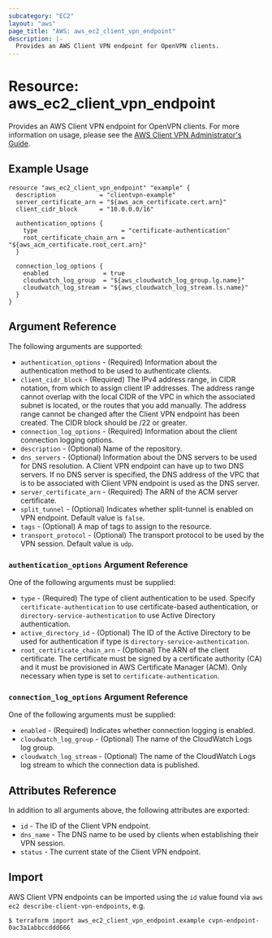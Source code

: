 ```yaml
---
subcategory: "EC2"
layout: "aws"
page_title: "AWS: aws_ec2_client_vpn_endpoint"
description: |-
  Provides an AWS Client VPN endpoint for OpenVPN clients.
---
```


# Resource: aws_ec2_client_vpn_endpoint

Provides an AWS Client VPN endpoint for OpenVPN clients. For more information on usage, please see the
[AWS Client VPN Administrator's Guide](https://docs.aws.amazon.com/vpn/latest/clientvpn-admin/what-is.html).

## Example Usage

```hcl
resource "aws_ec2_client_vpn_endpoint" "example" {
  description            = "clientvpn-example"
  server_certificate_arn = "${aws_acm_certificate.cert.arn}"
  client_cidr_block      = "10.0.0.0/16"

  authentication_options {
    type                       = "certificate-authentication"
    root_certificate_chain_arn = "${aws_acm_certificate.root_cert.arn}"
  }

  connection_log_options {
    enabled               = true
    cloudwatch_log_group  = "${aws_cloudwatch_log_group.lg.name}"
    cloudwatch_log_stream = "${aws_cloudwatch_log_stream.ls.name}"
  }
}
```

## Argument Reference

The following arguments are supported:

* `authentication_options` - (Required) Information about the authentication method to be used to authenticate clients.
* `client_cidr_block` - (Required) The IPv4 address range, in CIDR notation, from which to assign client IP addresses. The address range cannot overlap with the local CIDR of the VPC in which the associated subnet is located, or the routes that you add manually. The address range cannot be changed after the Client VPN endpoint has been created. The CIDR block should be /22 or greater.
* `connection_log_options` - (Required) Information about the client connection logging options.
* `description` - (Optional) Name of the repository.
* `dns_servers` - (Optional) Information about the DNS servers to be used for DNS resolution. A Client VPN endpoint can have up to two DNS servers. If no DNS server is specified, the DNS address of the VPC that is to be associated with Client VPN endpoint is used as the DNS server.
* `server_certificate_arn` - (Required) The ARN of the ACM server certificate.
* `split_tunnel` - (Optional) Indicates whether split-tunnel is enabled on VPN endpoint. Default value is `false`.
* `tags` - (Optional) A map of tags to assign to the resource.
* `transport_protocol` - (Optional) The transport protocol to be used by the VPN session. Default value is `udp`.

### `authentication_options` Argument Reference

One of the following arguments must be supplied:

* `type` - (Required) The type of client authentication to be used. Specify `certificate-authentication` to use certificate-based authentication, or `directory-service-authentication` to use Active Directory authentication.
* `active_directory_id` - (Optional) The ID of the Active Directory to be used for authentication if type is `directory-service-authentication`.
* `root_certificate_chain_arn` - (Optional) The ARN of the client certificate. The certificate must be signed by a certificate authority (CA) and it must be provisioned in AWS Certificate Manager (ACM). Only necessary when type is set to `certificate-authentication`.

### `connection_log_options` Argument Reference

One of the following arguments must be supplied:

* `enabled` - (Required) Indicates whether connection logging is enabled.
* `cloudwatch_log_group` - (Optional) The name of the CloudWatch Logs log group.
* `cloudwatch_log_stream` - (Optional) The name of the CloudWatch Logs log stream to which the connection data is published.

## Attributes Reference

In addition to all arguments above, the following attributes are exported:

* `id` - The ID of the Client VPN endpoint.
* `dns_name` - The DNS name to be used by clients when establishing their VPN session.
* `status` - The current state of the Client VPN endpoint.

## Import

AWS Client VPN endpoints can be imported using the `id` value found via `aws ec2 describe-client-vpn-endpoints`, e.g.

```
$ terraform import aws_ec2_client_vpn_endpoint.example cvpn-endpoint-0ac3a1abbccddd666
```
